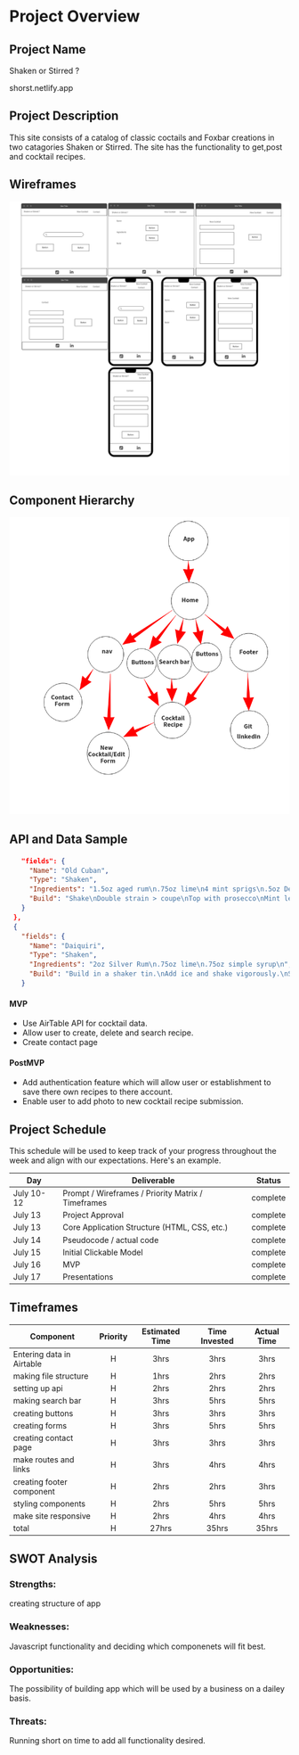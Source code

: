 # Project Overview

## Project Name

Shaken or Stirred ? 

shorst.netlify.app

## Project Description

This site consists of a catalog of classic coctails and Foxbar creations in two catagories Shaken or Stirred. The site has the functionality to get,post and cocktail recipes.  

## Wireframes
![Wireframes](https://github.com/markelld/ShakenorStirred/blob/main/wireframes.png)

## Component Hierarchy
![Component Hierarchy](https://github.com/markelld/ShakenorStirred/blob/main/CH.png)

## API and Data Sample
 
 
 ```json {
    "fields": {
      "Name": "Old Cuban",
      "Type": "Shaken",
      "Ingredients": "1.5oz aged rum\n.75oz lime\n4 mint sprigs\n.5oz Demerara ",
      "Build": "Shake\nDouble strain > coupe\nTop with prosecco\nMint leaf garnish\n"
    }
  },
  {
    "fields": {
      "Name": "Daiquiri",
      "Type": "Shaken",
      "Ingredients": "2oz Silver Rum\n.75oz lime\n.75oz simple syrup\n",
      "Build": "Build in a shaker tin.\nAdd ice and shake vigorously.\nStrain into a chilled coupe glass.\n"
    }
```

#### MVP 

- Use AirTable API for cocktail data.
- Allow user to create, delete and search recipe. 
- Create contact page

#### PostMVP  

- Add authentication feature which will allow user or establishment to save there own recipes to there account.
- Enable user to add photo to new cocktail recipe submission. 

## Project Schedule

This schedule will be used to keep track of your progress throughout the week and align with our expectations. Here's an example.

|  Day | Deliverable | Status
|---|---| ---|
|July 10-12| Prompt / Wireframes / Priority Matrix / Timeframes | complete
|July 13| Project Approval | complete
|July 13| Core Application Structure (HTML, CSS, etc.) | complete
|July 14| Pseudocode / actual code | complete
|July 15| Initial Clickable Model  | complete
|July 16| MVP | complete
|July 17| Presentations | complete

## Timeframes

| Component | Priority | Estimated Time | Time Invested | Actual Time |
| --- | :---: |  :---: | :---: | :---: |
|Entering data in Airtable| H | 3hrs| 3hrs | 3hrs |
| making file structure| H | 1hrs| 2hrs| 2hrs | 
| setting up api| H | 2hrs | 2hrs | 2hrs |
| making search bar| H | 3hrs| 5hrs | 5hrs |
| creating buttons | H | 3hrs| 3hrs | 3hrs |
| creating forms | H | 3hrs| 5hrs | 5hrs |
| creating contact page| H | 3hrs| 3hrs | 3hrs |
| make routes and links| H | 3hrs| 4hrs | 4hrs |
| creating footer component| H | 2hrs| 2hrs | 3hrs |
| styling components | H | 2hrs| 5hrs | 5hrs |
| make site responsive| H | 2hrs| 4hrs | 4hrs | 
| total | H | 27hrs | 35hrs | 35hrs  |  

## SWOT Analysis

### Strengths: 
creating structure of app 
### Weaknesses: 
Javascript functionality and deciding which componenets will fit best.

### Opportunities: 
The possibility of building app which will be used by a business on a dailey basis.

### Threats: 
Running short on time to add all functionality desired.
